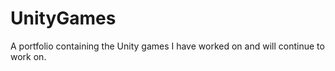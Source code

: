 # UnityGames

A portfolio containing the Unity games I have worked on and will continue to work on.
